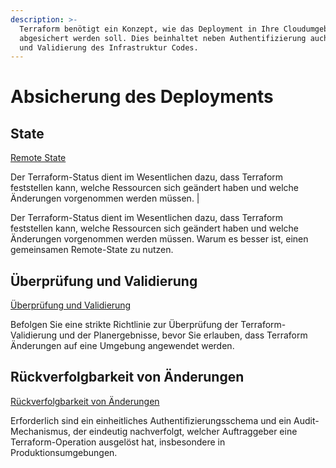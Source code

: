 ```yaml
---
description: >-
  Terraform benötigt ein Konzept, wie das Deployment in Ihre Cloudumgebung
  abgesichert werden soll. Dies beinhaltet neben Authentifizierung auch Tests
  und Validierung des Infrastruktur Codes.
---
```


# Absicherung des Deployments

## State

[Remote State](https://github.com/elastic2ls-awiechert/terraform-in-der-praxis/tree/d5baba17fff595f1fb0cd089943e26ad0706ee89/absicherung-des-deployments/schluessel-konzepte/state.md)

Der Terraform-Status dient im Wesentlichen dazu, dass Terraform feststellen kann, welche Ressourcen sich geändert haben und welche Änderungen vorgenommen werden müssen. \|

Der Terraform-Status dient im Wesentlichen dazu, dass Terraform feststellen kann, welche Ressourcen sich geändert haben und welche Änderungen vorgenommen werden müssen. Warum es besser ist, einen gemeinsamen Remote-State zu nutzen.

## Überprüfung und Validierung

[Überprüfung und Validierung](https://github.com/elastic2ls-awiechert/terraform-in-der-praxis/tree/d5baba17fff595f1fb0cd089943e26ad0706ee89/absicherung-des-deployments/schluessel-konzepte/validierung.md)

Befolgen Sie eine strikte Richtlinie zur Überprüfung der Terraform-Validierung und der Planergebnisse, bevor Sie erlauben, dass Terraform Änderungen auf eine Umgebung angewendet werden.

## Rückverfolgbarkeit von Änderungen

[Rückverfolgbarkeit von Änderungen](https://github.com/elastic2ls-awiechert/terraform-in-der-praxis/tree/d5baba17fff595f1fb0cd089943e26ad0706ee89/absicherung-des-deployments/schluessel-konzepte/rückverfolgbarkeit-von-aenderungen.md)

Erforderlich sind ein einheitliches Authentifizierungsschema und ein Audit-Mechanismus, der eindeutig nachverfolgt, welcher Auftraggeber eine Terraform-Operation ausgelöst hat, insbesondere in Produktionsumgebungen.

